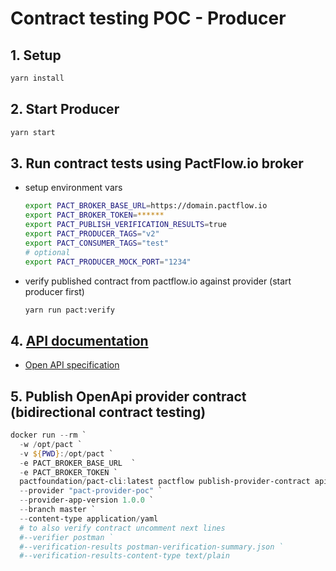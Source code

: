 # Contract testing POC - Producer

## 1. Setup

```bash
yarn install
```

## 2. Start Producer

```bash
yarn start
```

## 3. Run contract tests using PactFlow.io broker

- setup environment vars

  ```bash
  export PACT_BROKER_BASE_URL=https://domain.pactflow.io
  export PACT_BROKER_TOKEN=******
  export PACT_PUBLISH_VERIFICATION_RESULTS=true
  export PACT_PRODUCER_TAGS="v2"
  export PACT_CONSUMER_TAGS="test"
  # optional
  export PACT_PRODUCER_MOCK_PORT="1234"
  ```

- verify published contract from pactflow.io against provider (start producer first)

  ```bash
  yarn run pact:verify
  ```

## 4. [API documentation](https://app.swaggerhub.com/apis-docs/DANGINKGO_1/pact-provider-poc/1.0.0)

- [Open API specification](./api-docs.yaml)

## 5. Publish OpenApi provider contract (bidirectional contract testing)

```powershell
docker run --rm `
  -w /opt/pact `
  -v ${PWD}:/opt/pact `
  -e PACT_BROKER_BASE_URL  `
  -e PACT_BROKER_TOKEN `
  pactfoundation/pact-cli:latest pactflow publish-provider-contract api-docs.yaml `
  --provider "pact-provider-poc" `
  --provider-app-version 1.0.0 `
  --branch master `
  --content-type application/yaml
  # to also verify contract uncomment next lines
  #--verifier postman `
  #--verification-results postman-verification-summary.json `
  #--verification-results-content-type text/plain
```
